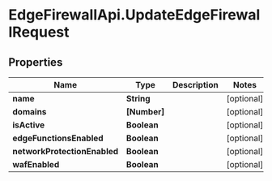 # EdgeFirewallApi.UpdateEdgeFirewallRequest

## Properties

Name | Type | Description | Notes
------------ | ------------- | ------------- | -------------
**name** | **String** |  | [optional] 
**domains** | **[Number]** |  | [optional] 
**isActive** | **Boolean** |  | [optional] 
**edgeFunctionsEnabled** | **Boolean** |  | [optional] 
**networkProtectionEnabled** | **Boolean** |  | [optional] 
**wafEnabled** | **Boolean** |  | [optional] 


